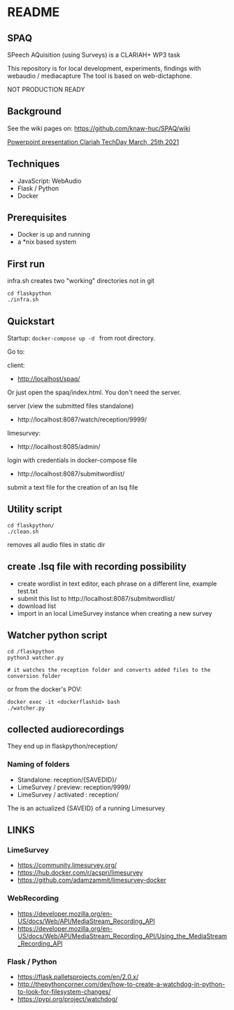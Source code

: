 # README 

## SPAQ

SPeech AQuisition (using Surveys) is a CLARIAH+ WP3 task

This repository is for local development, experiments, findings with webaudio / mediacapture
The tool is based on web-dictaphone.

NOT PRODUCTION READY

## Background 

See the wiki pages on:
https://github.com/knaw-huc/SPAQ/wiki


[Powerpoint presentation Clariah TechDay March, 25th 2021](
https://github.com/knaw-huc/SPAQ/wiki/files/HuC-DI-SD-CLP-WP3-SPAQ.pdf "techday presentation ")


## Techniques

- JavaScript: WebAudio
- Flask / Python
- Docker

## Prerequisites

* Docker is up and running
* a *nix based system

## First run

infra.sh creates two "working" directories not in git

    cd flaskpython
    ./infra.sh

## Quickstart

Startup:  ```docker-compose up -d ``` from root directory.

Go to:

client:
*    <http://localhost/spaq/>

Or just open the spaq/index.html. You don't need the server.


server (view the submitted files standalone)

* http://localhost:8087/watch/reception/9999/

limesurvey:

* http://localhost:8085/admin/

login with credentials in docker-compose file

* http://localhost:8087/submitwordlist/

submit a text file for the creation of an lsq file
    
## Utility script

    cd flaskpython/
    ./clean.sh

removes all audio files in static dir

## create .lsq file with recording possibility

- create wordlist in text editor, each phrase on a different line, example test.txt
- submit this list to http://localhost:8087/submitwordlist/
- download list
- import in an local LimeSurvey instance when creating a new survey

## Watcher python script
```
cd /flaskpython
python3 watcher.py

# it watches the reception folder and converts added files to the conversion folder

```

or from the docker's POV:

```
docker exec -it <dockerflashid> bash
./watcher.py
```

## collected audiorecordings

They end up in flaskpython/reception/

### Naming of folders

- Standalone: reception/{SAVEDID}/
- LimeSurvey / preview: reception/9999/
- LimeSurvey / activated : reception/<responseid>

The <responseid> is an actualized {SAVEID} of a running Limesurvey



## LINKS

### LimeSurvey

- https://community.limesurvey.org/
- https://hub.docker.com/r/acspri/limesurvey
- https://github.com/adamzammit/limesurvey-docker

### WebRecording

- https://developer.mozilla.org/en-US/docs/Web/API/MediaStream_Recording_API
- https://developer.mozilla.org/en-US/docs/Web/API/MediaStream_Recording_API/Using_the_MediaStream_Recording_API


### Flask / Python

- https://flask.palletsprojects.com/en/2.0.x/
- http://thepythoncorner.com/dev/how-to-create-a-watchdog-in-python-to-look-for-filesystem-changes/
- https://pypi.org/project/watchdog/



